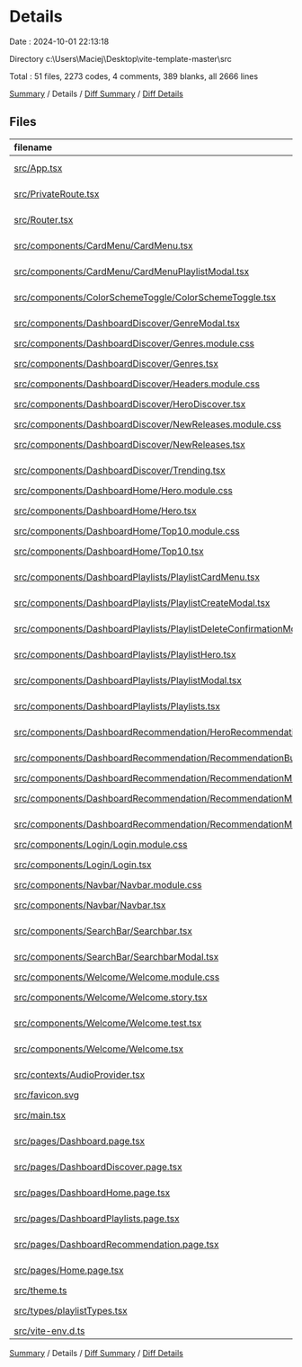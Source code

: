 # Details

Date : 2024-10-01 22:13:18

Directory c:\\Users\\Maciej\\Desktop\\vite-template-master\\src

Total : 51 files,  2273 codes, 4 comments, 389 blanks, all 2666 lines

[Summary](results.md) / Details / [Diff Summary](diff.md) / [Diff Details](diff-details.md)

## Files
| filename | language | code | comment | blank | total |
| :--- | :--- | ---: | ---: | ---: | ---: |
| [src/App.tsx](/src/App.tsx) | TypeScript JSX | 11 | 0 | 2 | 13 |
| [src/PrivateRoute.tsx](/src/PrivateRoute.tsx) | TypeScript JSX | 9 | 0 | 2 | 11 |
| [src/Router.tsx](/src/Router.tsx) | TypeScript JSX | 48 | 0 | 4 | 52 |
| [src/components/CardMenu/CardMenu.tsx](/src/components/CardMenu/CardMenu.tsx) | TypeScript JSX | 45 | 0 | 8 | 53 |
| [src/components/CardMenu/CardMenuPlaylistModal.tsx](/src/components/CardMenu/CardMenuPlaylistModal.tsx) | TypeScript JSX | 93 | 0 | 19 | 112 |
| [src/components/ColorSchemeToggle/ColorSchemeToggle.tsx](/src/components/ColorSchemeToggle/ColorSchemeToggle.tsx) | TypeScript JSX | 11 | 0 | 3 | 14 |
| [src/components/DashboardDiscover/GenreModal.tsx](/src/components/DashboardDiscover/GenreModal.tsx) | TypeScript JSX | 116 | 0 | 12 | 128 |
| [src/components/DashboardDiscover/Genres.module.css](/src/components/DashboardDiscover/Genres.module.css) | CSS | 7 | 0 | 4 | 11 |
| [src/components/DashboardDiscover/Genres.tsx](/src/components/DashboardDiscover/Genres.tsx) | TypeScript JSX | 139 | 0 | 17 | 156 |
| [src/components/DashboardDiscover/Headers.module.css](/src/components/DashboardDiscover/Headers.module.css) | CSS | 9 | 0 | 0 | 9 |
| [src/components/DashboardDiscover/HeroDiscover.tsx](/src/components/DashboardDiscover/HeroDiscover.tsx) | TypeScript JSX | 19 | 0 | 4 | 23 |
| [src/components/DashboardDiscover/NewReleases.module.css](/src/components/DashboardDiscover/NewReleases.module.css) | CSS | 42 | 0 | 9 | 51 |
| [src/components/DashboardDiscover/NewReleases.tsx](/src/components/DashboardDiscover/NewReleases.tsx) | TypeScript JSX | 136 | 0 | 13 | 149 |
| [src/components/DashboardDiscover/Trending.tsx](/src/components/DashboardDiscover/Trending.tsx) | TypeScript JSX | 138 | 0 | 23 | 161 |
| [src/components/DashboardHome/Hero.module.css](/src/components/DashboardHome/Hero.module.css) | CSS | 62 | 0 | 9 | 71 |
| [src/components/DashboardHome/Hero.tsx](/src/components/DashboardHome/Hero.tsx) | TypeScript JSX | 25 | 0 | 4 | 29 |
| [src/components/DashboardHome/Top10.module.css](/src/components/DashboardHome/Top10.module.css) | CSS | 42 | 0 | 9 | 51 |
| [src/components/DashboardHome/Top10.tsx](/src/components/DashboardHome/Top10.tsx) | TypeScript JSX | 38 | 0 | 5 | 43 |
| [src/components/DashboardPlaylists/PlaylistCardMenu.tsx](/src/components/DashboardPlaylists/PlaylistCardMenu.tsx) | TypeScript JSX | 70 | 0 | 13 | 83 |
| [src/components/DashboardPlaylists/PlaylistCreateModal.tsx](/src/components/DashboardPlaylists/PlaylistCreateModal.tsx) | TypeScript JSX | 48 | 0 | 12 | 60 |
| [src/components/DashboardPlaylists/PlaylistDeleteConfirmationModal.tsx](/src/components/DashboardPlaylists/PlaylistDeleteConfirmationModal.tsx) | TypeScript JSX | 0 | 0 | 1 | 1 |
| [src/components/DashboardPlaylists/PlaylistHero.tsx](/src/components/DashboardPlaylists/PlaylistHero.tsx) | TypeScript JSX | 22 | 0 | 5 | 27 |
| [src/components/DashboardPlaylists/PlaylistModal.tsx](/src/components/DashboardPlaylists/PlaylistModal.tsx) | TypeScript JSX | 71 | 0 | 9 | 80 |
| [src/components/DashboardPlaylists/Playlists.tsx](/src/components/DashboardPlaylists/Playlists.tsx) | TypeScript JSX | 95 | 0 | 19 | 114 |
| [src/components/DashboardRecommendation/HeroRecommendation.tsx](/src/components/DashboardRecommendation/HeroRecommendation.tsx) | TypeScript JSX | 19 | 0 | 3 | 22 |
| [src/components/DashboardRecommendation/RecommendationButtons.tsx](/src/components/DashboardRecommendation/RecommendationButtons.tsx) | TypeScript JSX | 77 | 0 | 25 | 102 |
| [src/components/DashboardRecommendation/RecommendationManual.module.css](/src/components/DashboardRecommendation/RecommendationManual.module.css) | CSS | 14 | 0 | 2 | 16 |
| [src/components/DashboardRecommendation/RecommendationManual.tsx](/src/components/DashboardRecommendation/RecommendationManual.tsx) | TypeScript JSX | 145 | 0 | 18 | 163 |
| [src/components/DashboardRecommendation/RecommendationModal.tsx](/src/components/DashboardRecommendation/RecommendationModal.tsx) | TypeScript JSX | 102 | 0 | 11 | 113 |
| [src/components/Login/Login.module.css](/src/components/Login/Login.module.css) | CSS | 22 | 0 | 6 | 28 |
| [src/components/Login/Login.tsx](/src/components/Login/Login.tsx) | TypeScript JSX | 131 | 0 | 27 | 158 |
| [src/components/Navbar/Navbar.module.css](/src/components/Navbar/Navbar.module.css) | CSS | 54 | 0 | 9 | 63 |
| [src/components/Navbar/Navbar.tsx](/src/components/Navbar/Navbar.tsx) | TypeScript JSX | 68 | 2 | 8 | 78 |
| [src/components/SearchBar/Searchbar.tsx](/src/components/SearchBar/Searchbar.tsx) | TypeScript JSX | 33 | 0 | 7 | 40 |
| [src/components/SearchBar/SearchbarModal.tsx](/src/components/SearchBar/SearchbarModal.tsx) | TypeScript JSX | 90 | 0 | 13 | 103 |
| [src/components/Welcome/Welcome.module.css](/src/components/Welcome/Welcome.module.css) | CSS | 9 | 0 | 2 | 11 |
| [src/components/Welcome/Welcome.story.tsx](/src/components/Welcome/Welcome.story.tsx) | TypeScript JSX | 5 | 0 | 3 | 8 |
| [src/components/Welcome/Welcome.test.tsx](/src/components/Welcome/Welcome.test.tsx) | TypeScript JSX | 11 | 0 | 2 | 13 |
| [src/components/Welcome/Welcome.tsx](/src/components/Welcome/Welcome.tsx) | TypeScript JSX | 22 | 0 | 2 | 24 |
| [src/contexts/AudioProvider.tsx](/src/contexts/AudioProvider.tsx) | TypeScript JSX | 41 | 0 | 8 | 49 |
| [src/favicon.svg](/src/favicon.svg) | XML | 1 | 0 | 1 | 2 |
| [src/main.tsx](/src/main.tsx) | TypeScript JSX | 4 | 0 | 2 | 6 |
| [src/pages/Dashboard.page.tsx](/src/pages/Dashboard.page.tsx) | TypeScript JSX | 29 | 0 | 5 | 34 |
| [src/pages/DashboardDiscover.page.tsx](/src/pages/DashboardDiscover.page.tsx) | TypeScript JSX | 19 | 0 | 5 | 24 |
| [src/pages/DashboardHome.page.tsx](/src/pages/DashboardHome.page.tsx) | TypeScript JSX | 13 | 0 | 3 | 16 |
| [src/pages/DashboardPlaylists.page.tsx](/src/pages/DashboardPlaylists.page.tsx) | TypeScript JSX | 10 | 0 | 3 | 13 |
| [src/pages/DashboardRecommendation.page.tsx](/src/pages/DashboardRecommendation.page.tsx) | TypeScript JSX | 17 | 0 | 4 | 21 |
| [src/pages/Home.page.tsx](/src/pages/Home.page.tsx) | TypeScript JSX | 11 | 0 | 2 | 13 |
| [src/theme.ts](/src/theme.ts) | TypeScript | 3 | 1 | 2 | 6 |
| [src/types/playlistTypes.tsx](/src/types/playlistTypes.tsx) | TypeScript JSX | 27 | 0 | 9 | 36 |
| [src/vite-env.d.ts](/src/vite-env.d.ts) | TypeScript | 0 | 1 | 1 | 2 |

[Summary](results.md) / Details / [Diff Summary](diff.md) / [Diff Details](diff-details.md)